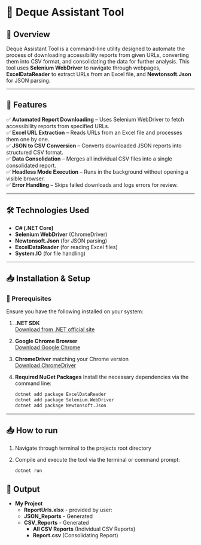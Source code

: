 # 🚀 Deque Assistant Tool

## 📌 Overview
Deque Assistant Tool is a command-line utility designed to automate the process of downloading accessibility reports from given URLs, converting them into CSV format, and consolidating the data for further analysis. This tool uses **Selenium WebDriver** to navigate through webpages, **ExcelDataReader** to extract URLs from an Excel file, and **Newtonsoft.Json** for JSON parsing.

---

## 📂 Features
✅ **Automated Report Downloading** – Uses Selenium WebDriver to fetch accessibility reports from specified URLs.  
✅ **Excel URL Extraction** – Reads URLs from an Excel file and processes them one by one.  
✅ **JSON to CSV Conversion** – Converts downloaded JSON reports into structured CSV format.  
✅ **Data Consolidation** – Merges all individual CSV files into a single consolidated report.  
✅ **Headless Mode Execution** – Runs in the background without opening a visible browser.  
✅ **Error Handling** – Skips failed downloads and logs errors for review.  

---

## 🛠 Technologies Used
- **C# (.NET Core)**
- **Selenium WebDriver** (ChromeDriver)
- **Newtonsoft.Json** (for JSON parsing)
- **ExcelDataReader** (for reading Excel files)
- **System.IO** (for file handling)

---

## 📥 Installation & Setup

### 🔹 Prerequisites
Ensure you have the following installed on your system:

1. **.NET SDK**  
   [Download from .NET official site](https://dotnet.microsoft.com/en-us/download)
2. **Google Chrome Browser**  
   [Download Google Chrome](https://www.google.com/chrome/)
3. **ChromeDriver** matching your Chrome version  
   [Download ChromeDriver](https://sites.google.com/chromium.org/driver/)
4. **Required NuGet Packages**
   Install the necessary dependencies via the command line:

   ```sh
   dotnet add package ExcelDataReader
   dotnet add package Selenium.WebDriver
   dotnet add package Newtonsoft.Json
   
---

## 📥 How to run


1. Navigate through terminal to the projects root directory
   
2. Compile and execute the tool via the terminal or command prompt:
   ```sh
   dotnet run
   
## 📂 Output


- **My Project**
    - **ReportUrls.xlsx** - provided by user:
    - **JSON_Reports** - Generated
    - **CSV_Reports** - Generated
        - **All CSV Reports** (Individual CSV Reports)
        - **Report.csv** (Consolidating Report)
        
        

